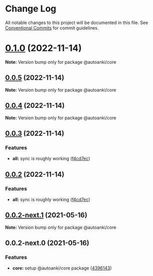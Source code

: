 # Change Log

All notable changes to this project will be documented in this file.
See [Conventional Commits](https://conventionalcommits.org) for commit guidelines.

# [0.1.0](https://github.com/chenlijun99/autoanki/compare/@autoanki/core@0.0.3...@autoanki/core@0.1.0) (2022-11-14)

**Note:** Version bump only for package @autoanki/core

## [0.0.5](https://github.com/chenlijun99/autoanki/compare/@autoanki/core@0.0.3...@autoanki/core@0.0.5) (2022-11-14)

**Note:** Version bump only for package @autoanki/core

## [0.0.4](https://github.com/chenlijun99/autoanki/compare/@autoanki/core@0.0.3...@autoanki/core@0.0.4) (2022-11-14)

**Note:** Version bump only for package @autoanki/core

## [0.0.3](https://github.com/chenlijun99/autoanki/compare/@autoanki/core@0.0.2-next.1...@autoanki/core@0.0.3) (2022-11-14)

### Features

- **all:** sync is roughly working ([f4cd7ec](https://github.com/chenlijun99/autoanki/commit/f4cd7ec4b4a36e5ef936612b913e7aef77308ef9))

## [0.0.2](https://github.com/chenlijun99/autoanki/compare/@autoanki/core@0.0.2-next.1...@autoanki/core@0.0.2) (2022-11-14)

### Features

- **all:** sync is roughly working ([f4cd7ec](https://github.com/chenlijun99/autoanki/commit/f4cd7ec4b4a36e5ef936612b913e7aef77308ef9))

## [0.0.2-next.1](https://github.com/chenlijun99/autoanki/compare/@autoanki/core@0.0.2-next.0...@autoanki/core@0.0.2-next.1) (2021-05-16)

**Note:** Version bump only for package @autoanki/core

## 0.0.2-next.0 (2021-05-16)

### Features

- **core:** setup @autoanki/core package ([4396143](https://github.com/chenlijun99/autoanki/commit/4396143c09922520f8e136a7ba745cf5f77674b5))
